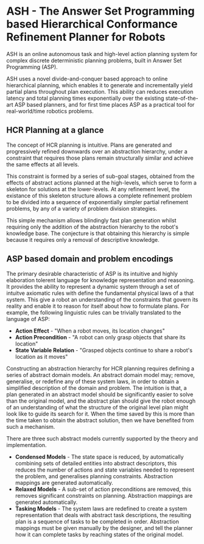 # ASH - The Answer Set Programming based Hierarchical Conformance Refinement Planner for Robots

ASH is an online autonomous task and high-level action planning system for complex discrete deterministic planning problems, built in Answer Set Programming (ASP).

ASH uses a novel divide-and-conquer based approach to online hierarchical planning, which enables it to generate and incrementally yield partial plans throughout plan execution.
This ability can reduces execution latency and total planning times exponentially over the existing state-of-the-art ASP based planners, and for first time places ASP as a practical tool for real-world/time robotics problems.

## HCR Planning at a glance

The concept of HCR planning is intuitive.
Plans are generated and progressively refined downwards over an abstraction hierarchy, under a constraint that requires those plans remain structurally similar and achieve the same effects at all levels.

This constraint is formed by a series of sub-goal stages, obtained from the effects of abstract actions planned at the high-levels, which serve to form a skeleton for solutions at the lower-levels.
At any refinement level, the existance of this skeleton structure allows a complete refinement problem to be divided into a sequence of exponentially simpler partial refinement problems, by any of a variety of problem division strategies.

This simple mechanism allows blindingly fast plan generation whilst requiring only the addition of the abstraction hierarchy to the robot's knowledge base.
The conjecture is that obtaining this hierarchy is simple because it requires only a removal of descriptive knowledge.

## ASP based domain and problem encodings

The primary desirable characteristic of ASP is its intuitive and highly elaboration tolerent language for knowledge representation and reasoning.
It provides the ability to represent a dynamic system through a set of intuitve axiomatic rules with define the fundamental physical laws of a that system.
This give a robot an understanding of the constraints that govern its reality and enable it to reason for itself about how to formulate plans.
For example, the following linguistic rules can be trivially translated to the language of ASP:
* __Action Effect__ - "When a robot moves, its location changes"
* __Action Precondition__ - "A robot can only grasp objects that share its location"
* __State Variable Relation__ - "Grasped objects continue to share a robot's location as it moves"

Constructing an abstraction hierarchy for HCR planning requires defining a series of abstract domain models.
An abstract domain model may; remove, generalise, or redefine any of these system laws, in order to obtain a simplified description of the domain and problem.
The intuition is that, a plan generated in an abstract model should be significantly easier to solve than the original model, and the abstract plan should give the robot enough of an understanding of what the structure of the original level plan might look like to guide its search for it.
When the time saved by this is more than the time taken to obtain the abstract solution, then we have benefited from such a mechanism.

There are three such abstract models currently supported by the theory and implementation.
* __Condensed Models__ - The state space is reduced, by automatically combining sets of detailed entities into abstract descriptors, this reduces the number of actions and state variables needed to represent the problem, and generalises planning constraints. Abstraction mappings are generated automatically.
* __Relaxed Models__ - A sub-set of action preconditions are removed, this removes significant constraints on planning. Abstraction mappings are generated automatically.
* __Tasking Models__ - The system laws are redefined to create a system representation that deals with abstract task descriptions, the resulting plan is a sequence of tasks to be completed in order. Abstraction mappings must be given manually by the designer, and tell the planner how it can complete tasks by reaching states of the original model.
